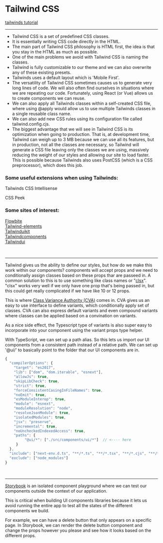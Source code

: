 # Tailwind CSS


[tailwinds tutorial](https://github.com/thusspokedata/tailwind-sandbox/tree/main/tailwind-sandbox-done)

<hr/>
<ul>
<li>Tailwind CSS is a set of predefined CSS classes.</li>
<li>It is essentially writing CSS code directly in the HTML.</li>
<li>The main part of Tailwind CSS philosophy is HTML first, the idea is that you stay in the HTML as much as possible.</li>
<li>One of the main problems we avoid with Tailwind CSS is naming the classes.</li>
<li>Tailwind is fully customizable to our theme and we can also overwrite any of these existing presets.</li>
<li>Tailwinds uses a default layout which is 'Mobile First'.</li>
<li>The versatility of Tailwind CSS sometimes causes us to generate very long lines of code. We will also often find ourselves in situations where we are repeating our code. Fortunately, using React (or Vue) allows us to create components we can reuse.</li>
<li>We can also apply all Tailwinds classes within a self-created CSS file, where using @apply would allow us to use multiple Tailwinds classes in a single reusable class name.</li>
<li>We can also add new CSS rules using its configuration file called tailwind.config.cjs.</li>
<li>The biggest advantage that we will see in Tailwind CSS is its optimization when going to production. That is, at development time, Tailwind can weigh up to 3 MB because we can use all its features, but in production, not all the classes are necessary, so Tailwind will generate a CSS file leaving only the classes we are using, massively reducing the weight of our styles and allowing our site to load faster. This is possible because Tailwinds also uses PostCSS (which is a CSS preprocessor), which does this job.</li>
</ul>

<h3>Some useful extensions when using Tailwinds:</h3>

<p>Tailwinds CSS Intellisense</p>
<p>CSS Peek</p>

<h3>Some sites of interest:</h3>

<a href="https://flowbite.com" target="_blank">Flowbite</a><br>
<a href="https://tailwind-elements.com" target="_blank">Tailwind-elements</a><br>
<a href="https://tailwinduikit.com" target="_blank">Tailwinduikit</a><br>
<a href="https://tailwindcomponents.com" target="_blank">Tailwindcomponents</a><br>
<a href="https://tailwindui.com" target="_blank">Tailwindui</a><br>

<br>
<hr/>


<p>Tailwind gives us the ability to define our styles, but how do we make this work within our components? components will accept props and we need to conditionally assign classes based on these props thar are passeed in. A common solution to this is to use something like class names or "<a href="https://www.npmjs.com/package/clsx" target="_blank">clsx</a>". "clsx" works very well if we only have one prop that's being passed in, but this could get really complicated if we have like 10 or 12 props. 
<p>This is where <a href="https://www.npmjs.com/package/class-variance-authority" target="_blank">Class Variance Authority (CVA)</a> comes in. CVA gives us an easy to use interface to define variants, which conditionally apply set of classes. CVA can also express default variants and even compound variants where classes can be applied based on a convination on variants. </p>
<p>As a nice side effect, the Typescript type of variants is also super easy to incorporate into your component using the variant props type helper.</p>


<p>With TypeScript, we can set up a path alias. So this lets us import our UI components from a consistent path instead of a relative path. We can set up '@ui/' to basically point to the folder that our UI components are in.</p>

```ts
{
  "compilerOptions": {
    "target": "es2017",
    "lib": ["dom", "dom.iterable", "esnext"],
    "allowJs": true,
    "skipLibCheck": true,
    "strict": true,
    "forceConsistentCasingInFileNames": true,
    "noEmit": true,
    "esModuleInterop": true,
    "module": "esnext",
    "moduleResolution": "node",
    "resolveJsonModule": true,
    "isolatedModules": true,
    "jsx": "preserve",
    "incremental": true,
    "noUncheckedIndexedAccess": true,
    "paths": {                        
		 "@ui/*": ["./src/components/ui/*"]  // <---- here
	 }
  },
  "include": ["next-env.d.ts", "**/*.ts", "**/*.tsx", "**/*.cjs", "**/*.mjs"],
  "exclude": ["node_modules"]
}
```

<br>
<hr/>


<p><a href="https://www.npmjs.com/package/storybook" target="_blank">Storybook</a> is an isolated component playground where we can test our components outside the context of our application.</p>
<p>This is critical when building UI components libraries because it lets us avoid running the entire app to test all the states of the different components we build.</p>
<p>For example, we can have a delete button that only appears on a specific page. In Storybook, we can render the delete button component and change the props however you please and see how it looks based on the different props.</p>


